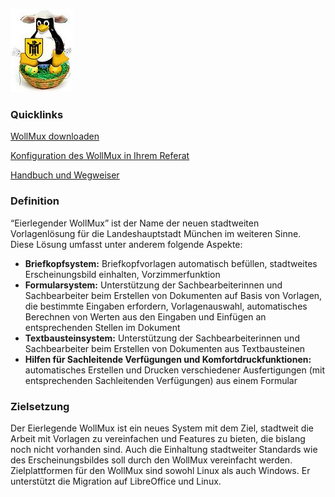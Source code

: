 ![Eierlegender WollMux](images/100px-Wollmux.jpg "Eierlegender WollMux")

### Quicklinks

[WollMux downloaden](Hauptseite.md)

[Konfiguration des WollMux in Ihrem Referat](18.1/Konfiguration_des_WollMux_in_Ihrem_Referat.md)

[Handbuch und Wegweiser](18.1/Handbuch_des_WollMux.md)

### Definition

“Eierlegender WollMux” ist der Name der neuen stadtweiten Vorlagenlösung für die Landeshauptstadt München im weiteren Sinne. Diese Lösung umfasst unter anderem folgende Aspekte:

* **Briefkopfsystem:** Briefkopfvorlagen automatisch befüllen, stadtweites Erscheinungsbild einhalten, Vorzimmerfunktion
* **Formularsystem:** Unterstützung der Sachbearbeiterinnen und Sachbearbeiter beim Erstellen von Dokumenten auf Basis von Vorlagen, die bestimmte Eingaben erfordern, Vorlagenauswahl, automatisches Berechnen von Werten aus den Eingaben und Einfügen an entsprechenden Stellen im Dokument
* **Textbausteinsystem:** Unterstützung der Sachbearbeiterinnen und Sachbearbeiter beim Erstellen von Dokumenten aus Textbausteinen
* **Hilfen für Sachleitende Verfügungen und Komfortdruckfunktionen:** automatisches Erstellen und Drucken verschiedener Ausfertigungen \(mit entsprechenden Sachleitenden Verfügungen\) aus einem Formular

### Zielsetzung

Der Eierlegende WollMux ist ein neues System mit dem Ziel, stadtweit die Arbeit mit Vorlagen zu vereinfachen und Features zu bieten, die bislang noch nicht vorhanden sind. Auch die Einhaltung stadtweiter Standards wie des Erscheinungsbildes soll durch den WollMux vereinfacht werden. Zielplattformen für den WollMux sind sowohl Linux als auch Windows. Er unterstützt die Migration auf LibreOffice und Linux.

